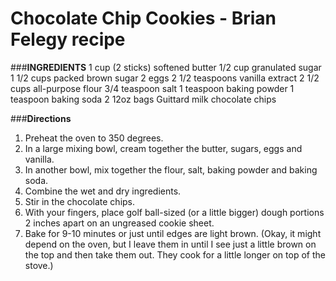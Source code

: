 # Chocolate Chip Cookies - Brian Felegy recipe

###**INGREDIENTS**
1 cup (2 sticks) softened butter
1/2 cup granulated sugar
1 1/2 cups packed brown sugar
2 eggs
2 1/2 teaspoons vanilla extract
2 1/2 cups all-purpose flour
3/4 teaspoon salt
1 teaspoon baking powder
1 teaspoon baking soda
2 12oz bags Guittard milk chocolate chips 

###**Directions**

1.  Preheat the oven to 350 degrees.
2.  In a large mixing bowl, cream together the butter, sugars, eggs and vanilla.
3.  In another bowl, mix together the flour, salt, baking powder and baking soda.
4.  Combine the wet and dry ingredients.
5.  Stir in the chocolate chips.
6.  With your fingers, place golf ball-sized (or a little bigger) dough portions 2 inches apart on an ungreased cookie sheet.
7.  Bake for 9-10 minutes or just until edges are light brown.  (Okay, it might depend on the oven, but I leave them in until I see just a little brown on the top and then take them out.  They cook for a little longer on top of the stove.)


